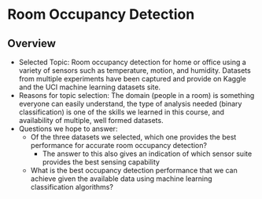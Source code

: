 # Room Occupancy Detection
## Overview
- Selected Topic: Room occupancy detection for home or office using a variety of sensors such as temperature, motion, and humidity.  Datasets from multiple experiments have been captured and provide on Kaggle and the UCI machine learning datasets site.
- Reasons for topic selection: The domain (people in a room) is something everyone can easily understand, the type of analysis needed (binary classification) is one of the skills we learned in this course, and availability of multiple, well formed datasets.
- Questions we hope to answer:
    - Of the three datasets we selected, which one provides the best performance for accurate room occupancy detection?
        - The answer to this also gives an indication of which sensor suite provides the best sensing capability
    - What is the best occupancy detection performance that we can achieve given the available data using machine learning classification algorithms?

